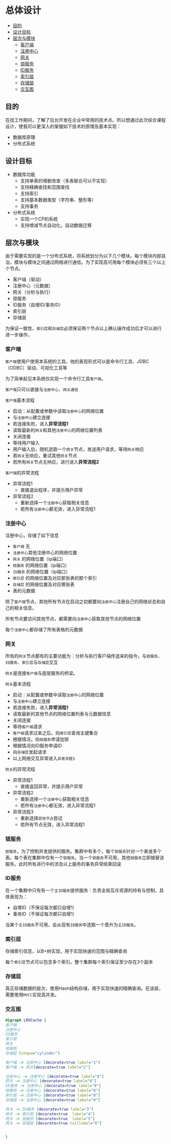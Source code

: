 # 总体设计


<!-- @import "[TOC]" {cmd="toc" depthFrom=2 depthTo=6 orderedList=false} -->

<!-- code_chunk_output -->

* [目的](#目的)
* [设计目标](#设计目标)
* [层次与模块](#层次与模块)
	* [客户端](#客户端)
	* [注册中心](#注册中心)
	* [网关](#网关)
	* [锁服务](#锁服务)
	* [ID服务](#id服务)
	* [索引层](#索引层)
	* [存储层](#存储层)
	* [交互图](#交互图)

<!-- /code_chunk_output -->


## 目的

在找工作期间，了解了后台开发在企业中常用的技术点。所以想通过此次综合课程设计，使我可以更深入的掌握如下技术的原理及基本实现：

* 数据库原理
* 分布式系统

## 设计目标

* 数据库功能
  * 支持单表的增删改查（多表联合可以不实现）
  * 支持精确查找和范围查找
  * 支持索引
  * 支持基本数据类型（字符串、整形等）
  * 支持事务
* 分布式系统
  * 实现一个CP的系统
  * 支持增减节点自动化，自动数据迁移

## 层次与模块

由于需要实现的是一个分布式系统，将系统划分为以下几个模块。每个模块内部自治，模块与模块之间通过网络进行通信。为了实现高可用每个模块必须有三个以上个节点。

* 客户端（驱动）
* 注册中心（元数据）
* 网关（分析与执行）
* 锁服务
* ID服务（自增ID/事务ID）
* 索引层
* 存储层

为保证一致性，`索引层`和`存储层`必须保证两个节点以上确认操作成功后才可以进行进一步操作。

### 客户端

`客户端`使用户使用本系统的工具。他的表现形式可以是命令行工具、JDBC（ODBC）驱动、可视化工具等

为了简单起见本系统仅实现一个命令行工具`客户端`。

`客户端`只可以直接与`注册中心`、`网关通信`

`客户端`基本流程

* 启动：从配置或参数中读取`注册中心`的网络位置
* 与`注册中心`建立连接
* 若连接失败，进入**异常流程1**
* 读取最新的`网关`和其他`注册中心`的网络位置列表
* 关闭连接
* 等待用户输入
* 用户输入后，随机选取一个`网关`节点，发送用户请求，等待`网关`响应
* 若`网关`无响应，重试其他`网关`节点
* 若所有`网关`节点无响应，进行进入**异常流程2**

`客户端`的异常流程

* 异常流程1
  * 直接退出程序，并提示用户异常
* 异常流程2
  * 重新选择一个`注册中心`获取相关信息
  * 若所有`注册中心`都无效，进入异常流程1

### 注册中心

注册中心，存储了如下信息

* `客户端` 无
* `注册中心`其他注册中心的网络位置
* `网关` 的网络位置（ip端口）
* `锁服务` 的网络位置（ip端口）
* `ID服务` 的网络位置（ip端口）
* `索引层` 的网络位置及对应那张表的那个索引
* `存储层` 的网络位置及对应哪张表
* 表的元数据

除了`客户端`节点，其他所有节点在启动之初都要向`注册中心`注册自己的网络状态和自己的相关信息。

所有节点要访问其他节点，都需要向`注册中心`获取其他节点的网络位置

每个`注册中心`都存储了所有表格的元数据

### 网关

所有的`网关`节点都有的主要功能为：分析与执行客户端传送来的指令，与`锁服务`、`ID服务`、`索引层`与`存储层`交互

`网关`是连接`客户端`与底层服务的桥梁。

`网关`基本流程

* 启动：从配置或参数中读取`注册中心`的网络位置
* 与`注册中心`建立连接
* 若连接失败，进入**异常流程1**
* 读取最新的其他节点的网络位置列表与元数据信息
* 关闭连接
* 等待`客户端`请求
* `客户端`请求过来之后，向`索引层`查询主键集合
* 根据情况，向`锁服务`申请加锁
* 根据情况向ID服务申请ID
* 向`存储层`发起请求
* 以上网络交互异常进入`异常流程3`

`网关`的异常流程

* 异常流程1
  * 直接返回异常，并提示用户异常
* 异常流程2
  * 重新选择一个`注册中心`获取相关信息
  * 若所有`注册中心`都无效，进入异常流程1
* 异常流程3
  * 重新选择`其他节点`尝试
  * 若所有节点无效，进入异常流程1

### 锁服务

`锁服务`，为了控制并发提供的服务。集群中有多个，每个`锁服务`针对一个表或多个表。每个表在集群中仅有一个`锁服务`。当一个`锁服务`不可用，其他`锁服务`立即接替该服务。此时所有进行中的涉及以上服务的事务异常结束回滚

### ID服务

在一个集群中只有有一个`主ID服务`提供服务：负责全局互斥资源的持有与控制，具体表现为：

* 自增ID（不保证每次都只自增1）
* 事务ID（不保证每次都只自增1）

当某个`主ID服务`不可用，会从现有`ID服务`中选取一个晋升为`主ID服务`。

### 索引层

存储索引信息，以B+树实现，用于实现快速的范围与精确查询

每个`索引层`节点可以包含多个索引。整个集群每个索引保证至少存在3个副本

### 存储层

真正存储数据的层次，使用Hash结构存储，用于实现快速的精确查询。在该层，需要使用`MVCC`实现高并发。

### 交互图

```dot
digraph LRUCache {
客户端
注册中心
ID服务
索引层
网关
锁服务
存储层 [shape="cylinder"]

客户端 -> 注册中心 [decorate=true label="1"]
客户端 -> 网关[decorate=true label="2"]

注册中心 -> 注册中心 [decorate=true label="0"]
网关 -> 注册中心 [decorate=true label="0"]
ID服务 -> 注册中心 [decorate=true label="0"]
锁服务 -> 注册中心 [decorate=true label="0"]
索引层 -> 注册中心 [decorate=true label="0"]
存储层 -> 注册中心 [decorate=true label="0"]

网关 -> ID服务 [decorate=true label="3"]
网关 -> 索引层 [decorate=true  label="4"]
网关 -> 锁服务 [decorate=true  label="5"]
网关 -> 存储层 [decorate=true taillabel="6"]


}
```